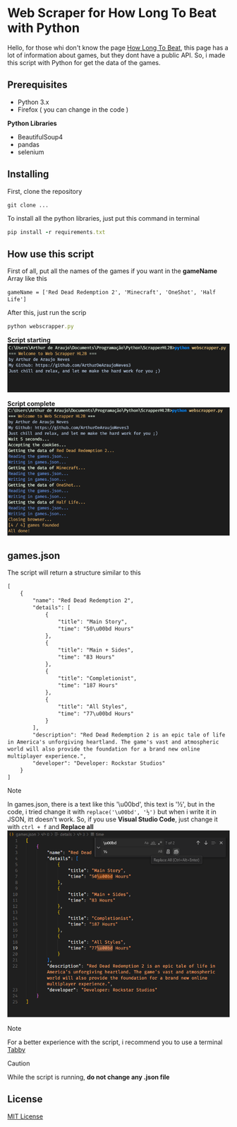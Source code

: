 # Web Scraper for How Long To Beat with Python

Hello, for those whi don't know the page <ins>[How Long To Beat](https://howlongtobeat.com/)</ins>, this page has a lot of information about games, but they dont have a public API. So, i made this script with Python for get the data of the games.

## Prerequisites

- Python 3.x
- Firefox ( you can change in the code )

**Python Libraries**

- BeautifulSoup4
- pandas
- selenium 

## Installing

First, clone the repository
```
git clone ...
```

To install all the python libraries, just put this command in terminal
```ruby
pip install -r requirements.txt
```

## How use this script

First of all, put all the names of the games if you want in the **gameName** Array like this
```
gameName = ['Red Dead Redemption 2', 'Minecraft', 'OneShot', 'Half Life']
```

After this, just run the scrip
```ruby
python webscrapper.py
```

**Script starting**
![Script starting](./docs/runningScript.png)

**Script complete**
![Script complete](./docs/scriptComplete.png)

## games.json

The script will return a structure similar to this
```
[
    {
        "name": "Red Dead Redemption 2",
        "details": [
            {
                "title": "Main Story",
                "time": "50\u00bd Hours"
            },
            {
                "title": "Main + Sides",
                "time": "83 Hours"
            },
            {
                "title": "Completionist",
                "time": "187 Hours"
            },
            {
                "title": "All Styles",
                "time": "77\u00bd Hours"
            }
        ],
        "description": "Red Dead Redemption 2 is an epic tale of life in America's unforgiving heartland. The game's vast and atmospheric world will also provide the foundation for a brand new online multiplayer experience.",
        "developer": "Developer: Rockstar Studios"
    }
]
```

> [!NOTE]
> In games.json, there is a text like this '\u00bd', this text is '½', but in the code, i tried change it with ```replace('\u00bd', '½')``` but when i write it in JSON, itt doesn't work. So, if you use **Visual Studio Code**, just change it with `ctrl + f` and **Replace all**
![games.json filter](./docs/gamesJsonFilter.png)

> [!NOTE]
> For a better experience with the script, i recommend you to use a terminal [Tabby](https://tabby.sh/)

> [!CAUTION]
> While the script is running, **do not change any .json file**

## License

[MIT License](License)
